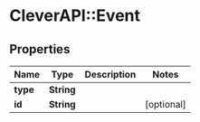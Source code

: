 # CleverAPI::Event

## Properties
Name | Type | Description | Notes
------------ | ------------- | ------------- | -------------
**type** | **String** |  | 
**id** | **String** |  | [optional] 


